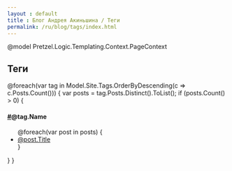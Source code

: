 ```yaml
---
layout : default
title : Блог Андрея Акиньшина / Теги
permalink: /ru/blog/tags/index.html
---
```

@model Pretzel.Logic.Templating.Context.PageContext

<h2>Теги</h2>
<div>
@foreach(var tag in Model.Site.Tags.OrderByDescending(c => c.Posts.Count()))
{
    var posts = tag.Posts.Distinct().ToList();
    if (posts.Count() > 0)
    {
        <h4 id="@tag.Name"><a href="#@tag.Name">#</a>@tag.Name</h4>
        <ul>
        @foreach(var post in posts)
        {
            <li><a href='@post.Url.Replace("index.html", "")'>@post.Title</a></li>
        }
        </ul>
    }
}
</div>